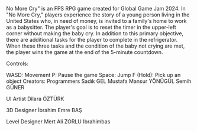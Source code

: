 No More Cry" is an FPS RPG game created for Global Game Jam 2024. In "No More Cry," players experience the story of a young person living in the United States who, in need of money, is invited to a family's home to work as a babysitter. The player's goal is to reset the timer in the upper-left corner without making the baby cry. In addition to this primary objective, there are additional tasks for the player to complete in the refrigerator. When these three tasks and the condition of the baby not crying are met, the player wins the game at the end of the 5-minute countdown.

Controls:

WASD: Movement
P: Pause the game
Space: Jump
F (Hold): Pick up an object
Creators:
Programmers
Sadık GEL
Mustafa Mansur YÖNÜGÜL
Semih GÜNER

UI Artist
Dilara ÖZTÜRK

3D Designer
İbrahim Emre BAŞ

Level Designer
Mert Ali ZORLU
Ibrahimbas
